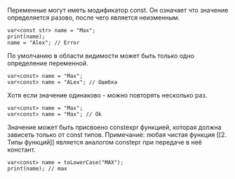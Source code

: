 Переменные могут иметь модификатор const.
Он означает что значение определяется разово, после чего является неизменным.
```
var<const str> name = "Max";
print(name);
name = "Alex"; // Error
```

По умолчанию в области видимости может быть только одно определение переменной.
```
var<const> name = "Max";
var<const> name = "ALex"; // Ошибка
```
Хотя если значение одинаково - можно повторять несколько раз.
```
var<const> name = "Max";
var<const> name = "Max"; // Ok
```

Значение может быть присвоено constexpr функцией, которая должна зависеть только от const типов. Примечание: любая чистая функция [[2. Типы функций]] является аналогом constepr при передаче в неё констант. 
```
var<const> name = toLowerCase("MAX");
print(name); // max
```
